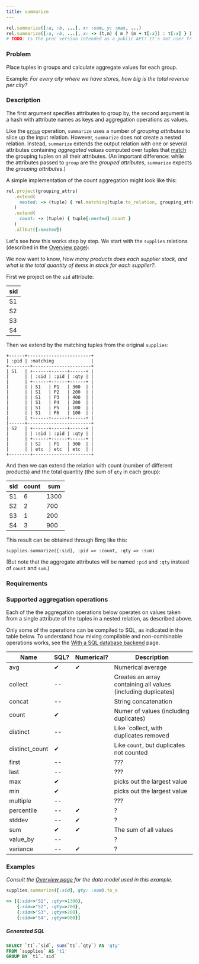 ```yaml
---
title: summarize
---
```


```ruby
rel.summarize([:a, :b, ...], x: :sum, y: :max, ...)
rel.summarize([:a, :b, ...], x: -> (t,m) { m ? (m + t[:x]) : t[:x] } )
# TODO: Is the proc version intended as a public API? It's not user friendly.
```
### Problem

Place tuples in groups and calculate aggregate values for each group.

Example: *For every city where we have stores, how big is the total revenue per city?*

### Description

The first argument specifies attributes to group by, the second argument is a hash with attribute names as keys and aggregation operations as values.

Like the [`group`](/reference/Operations/group) operation, `summarize` uses a number of *grouping attributes* to slice up the input relation. However, `summarize` does not create a nested relation. Instead, `summarize` extends the output relation with one or several attributes containing *aggregated values* computed over tuples that [match](/reference/Operations/matching) the grouping tuples on all their attributes. (An important difference: while the attributes passed to `group` are the *grouped attributes*, `summarize` expects the *grouping attributes*.)

A simple implementation of the count aggregation might look like this:

```ruby
rel.project(grouping_attrs)
   .extend(
     nested: -> (tuple) { rel.matching(tuple.to_relation, grouping_attrs) }
   )
   .extend(
     count: -> (tuple) { tuple[:nested].count }
   )
   .allbut([:nested])
```

Let's see how this works step by step. We start with the `supplies` relations (described in the [Overview page](/reference/overview)):

We now want to know, *How many products does each supplier stock, and what is the total quantity of items in stock for each supplier?*.

First we project on the `sid` attribute:

| sid |
|-----|
| S1  |
| S2  |
| S3  |
| S4  |

Then we extend by the matching tuples from the original `supplies`:

```
+------+------------------------+
| :pid | :matching              |
+--------+----------------------+
| S1   | +------+------+------+ |
|      | | :sid | :pid | :qty | |
|      | +------+------+------+ |
|      | | S1   | P1   | 300  | |
|      | | S1   | P2   | 200  | |
|      | | S1   | P3   | 400  | |
|      | | S1   | P4   | 200  | |
|      | | S1   | P5   | 100  | |
|      | | S1   | P6   | 100  | |
|      | +------+------+------+ |
|------+------------------------+
| S2   | +------+------+------+ |
|      | | :sid | :pid | :qty | |
|      | +------+------+------+ |
|      | | S2   | P1   | 300  | |
|      | | etc  | etc  | etc  | |
+--------+----------------------+
```

And then we can extend the relation with count (number of different products) and the total quantity (the sum of `qty` in each group):

| sid | count | sum  |
|-----|-------|------|
| S1  | 6     | 1300 |
| S2  | 2     |  700 |
| S3  | 1     |  200 |
| S4  | 3     |  900 |

This result can be obtained through Bmg like this:

`supplies.summarize([:sid], :pid => :count, :qty => :sum)`

(But note that the aggregate attributes will be named `:pid` and `:qty` instead of `count` and `sum`.)

### Requirements

### Supported aggregation operations

Each of the the aggregation operations below operates on values taken from a single attribute of the tuples in a nested relation, as described above.

Only some of the operations can be compiled to SQL, as indicated in the table below. To understand how mixing compilable and non-combinable operations works, see the [With a SQL database backend](/usage/with-rdbms) page.

| Name           | SQL? | Numerical? | Description                               |
|----------------|------|------------|-------------------------------------------|
| avg            | ✔    | ✔          | Numerical average |
| collect        | --   |            | Creates an array containing all values (including duplicates) |
| concat         | --   |            | String concatenation |
| count          | ✔    |            | Numer of values (including duplicates) |
| distinct       | --   |            | Like `collect, with duplicates removed |
| distinct_count | ✔    |            | Like `count`, but duplicates not counted |
| first          | --   |            | ??? |
| last           | --   |            | ??? |
| max            | ✔    |            | picks out the largest value |
| min            | ✔    |            | picks out the largest value |
| multiple       | --   |            | ??? |
| percentile     | --   | ✔          | ? |
| stddev         | --   | ✔          | ? |
| sum            | ✔    | ✔          | The sum of all values |
| value_by       | --   |            | ? |
| variance       | --   | ✔          | ? |

### Examples

*Consult the [Overview page](/reference/overview) for the data model used in this example.*

```ruby
supplies.summarize([:sid], qty: :sum).to_a

=> [{:sid=>"S1", :qty=>1300},
    {:sid=>"S2", :qty=>700},
    {:sid=>"S3", :qty=>200},
    {:sid=>"S4", :qty=>900}]
```

##### Generated SQL

```sql
SELECT `t1`.`sid`, sum(`t1`.`qty`) AS 'qty'
FROM `supplies` AS 't1'
GROUP BY `t1`.`sid`
```

